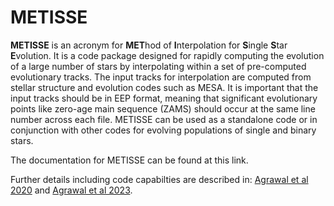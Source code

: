 # METISSE

**METISSE** is an acronym for **MET**hod of **I**nterpolation for **S**ingle **S**tar **E**volution. It is a code package designed for rapidly computing the evolution of a large number of stars by interpolating within a set of pre-computed evolutionary tracks. The input tracks for interpolation are computed from stellar structure and evolution codes such as MESA. It is important that the input tracks should be in EEP format, meaning that significant evolutionary points like zero-age main sequence (ZAMS) should occur at the same line number across each file. METISSE can be used as a standalone code or in conjunction with other codes for evolving populations of single and binary stars.

The documentation for METISSE can be found at this link. 


Further details including code capabilties are described in: [Agrawal et al 2020](https://arxiv.org/abs/2005.13177) and [Agrawal et al 2023](https://arxiv.org/abs/2303.10187).


